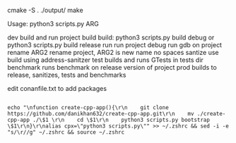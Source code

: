 cmake -S . ./output/
make


Usage:
python3 scripts.py ARG

dev             build and run project
build           build: python3 scripts.py build debug or python3 scripts.py build release
run             run project
debug           run gdb on project
rename ARG2     rename project, ARG2 is new name no spaces
santize         use build using address-sanitzer
test            builds and runs GTests in tests dir
benchmark       runs benchmark on release version of project
prod            builds to release, sanitizes, tests and benchmarks

edit conanfile.txt to add packages



````

echo "\nfunction create-cpp-app(){\r\n    git clone https://github.com/danikhan632/create-cpp-app.git\r\n    mv ./create-cpp-app ./\$1 \r\n    cd \$1\r\n    python3 scripts.py bootstrap \$1\r\n}\r\nalias cpx=\"python3 scripts.py\"" >> ~/.zshrc && sed -i -e "s/\r//g" ~/.zshrc && source ~/.zshrc 

````